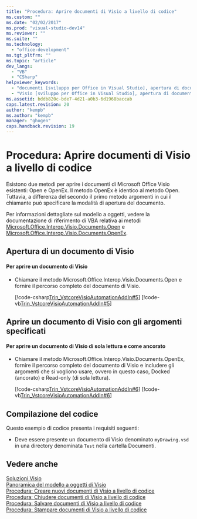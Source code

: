 ```yaml
---
title: "Procedura: Aprire documenti di Visio a livello di codice"
ms.custom: ""
ms.date: "02/02/2017"
ms.prod: "visual-studio-dev14"
ms.reviewer: ""
ms.suite: ""
ms.technology: 
  - "office-development"
ms.tgt_pltfrm: ""
ms.topic: "article"
dev_langs: 
  - "VB"
  - "CSharp"
helpviewer_keywords: 
  - "documenti [sviluppo per Office in Visual Studio], apertura di documenti Visio"
  - "Visio [sviluppo per Office in Visual Studio], apertura di documenti Visio"
ms.assetid: bddb820c-bde7-4d21-a0b3-6d1968baccab
caps.latest.revision: 20
author: "kempb"
ms.author: "kempb"
manager: "ghogen"
caps.handback.revision: 19
---
```

# Procedura: Aprire documenti di Visio a livello di codice
  Esistono due metodi per aprire i documenti di Microsoft Office Visio esistenti: Open e OpenEx. Il metodo OpenEx è identico al metodo Open. Tuttavia, a differenza del secondo il primo metodo argomenti in cui il chiamante può specificare la modalità di apertura del documento.  
  
 Per informazioni dettagliate sul modello a oggetti, vedere la documentazione di riferimento di VBA relativa ai metodi [Microsoft.Office.Interop.Visio.Documents.Open](HV10070351) e [Microsoft.Office.Interop.Visio.Documents.OpenEx](HV10071456).  
  
## Apertura di un documento di Visio  
  
#### Per aprire un documento di Visio  
  
-   Chiamare il metodo Microsoft.Office.Interop.Visio.Documents.Open e fornire il percorso completo del documento di Visio.  
  
     [!code-csharp[Trin_VstcoreVisioAutomationAddIn#5](../snippets/csharp/VS_Snippets_OfficeSP/Trin_VstcoreVisioAutomationAddIn/CS/ThisAddIn.cs#5)]
     [!code-vb[Trin_VstcoreVisioAutomationAddIn#5](../snippets/visualbasic/VS_Snippets_OfficeSP/Trin_VstcoreVisioAutomationAddIn/VB/ThisAddIn.vb#5)]  
  
## Aprire un documento di Visio con gli argomenti specificati  
  
#### Per aprire un documento di Visio di sola lettura e come ancorato  
  
-   Chiamare il metodo Microsoft.Office.Interop.Visio.Documents.OpenEx, fornire il percorso completo del documento di Visio e includere gli argomenti che si vogliono usare, ovvero in questo caso, Docked \(ancorato\) e Read\-only \(di sola lettura\).  
  
     [!code-csharp[Trin_VstcoreVisioAutomationAddIn#6](../snippets/csharp/VS_Snippets_OfficeSP/Trin_VstcoreVisioAutomationAddIn/CS/ThisAddIn.cs#6)]
     [!code-vb[Trin_VstcoreVisioAutomationAddIn#6](../snippets/visualbasic/VS_Snippets_OfficeSP/Trin_VstcoreVisioAutomationAddIn/VB/ThisAddIn.vb#6)]  
  
## Compilazione del codice  
 Questo esempio di codice presenta i requisiti seguenti:  
  
-   Deve essere presente un documento di Visio denominato `myDrawing.vsd` in una directory denominata `Test` nella cartella Documenti.  
  
## Vedere anche  
 [Soluzioni Visio](../vsto/visio-solutions.md)   
 [Panoramica del modello a oggetti di Visio](../vsto/visio-object-model-overview.md)   
 [Procedura: Creare nuovi documenti di Visio a livello di codice](../vsto/how-to-programmatically-create-new-visio-documents.md)   
 [Procedura: Chiudere documenti di Visio a livello di codice](../vsto/how-to-programmatically-close-visio-documents.md)   
 [Procedura: Salvare documenti di Visio a livello di codice](../vsto/how-to-programmatically-save-visio-documents.md)   
 [Procedura: Stampare documenti di Visio a livello di codice](../vsto/how-to-programmatically-print-visio-documents.md)  
  
  